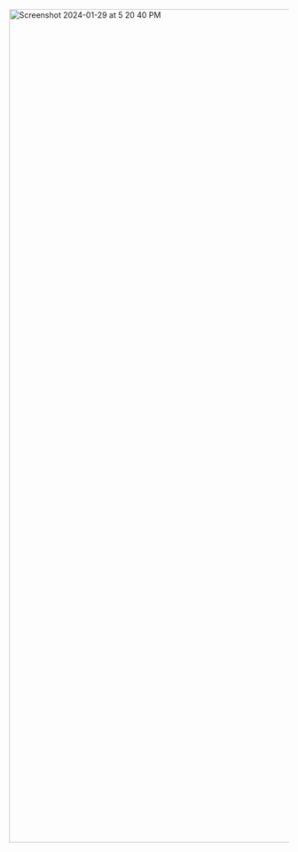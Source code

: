 <img width="1501" alt="Screenshot 2024-01-29 at 5 20 40 PM" src="https://github.com/Sam120204/Jiayou.github.io/assets/75916625/1799e014-ec52-49a7-b59e-cf950758cfae">
